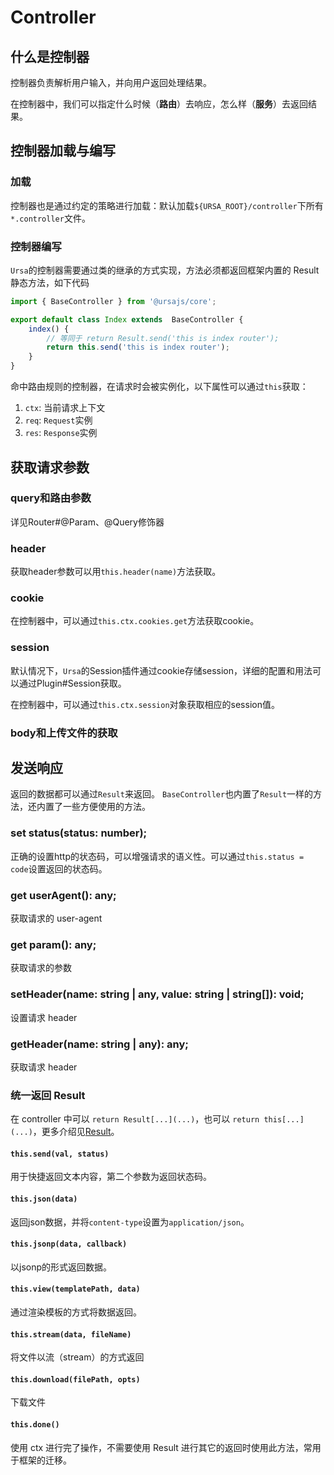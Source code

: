 # Controller

## 什么是控制器

控制器负责解析用户输入，并向用户返回处理结果。

在控制器中，我们可以指定什么时候（**路由**）去响应，怎么样（**服务**）去返回结果。

## 控制器加载与编写

### 加载

控制器也是通过约定的策略进行加载：默认加载`${URSA_ROOT}/controller`下所有`*.controller`文件。

### 控制器编写

`Ursa`的控制器需要通过类的继承的方式实现，方法必须都返回框架内置的 Result 静态方法，如下代码

```javascript
import { BaseController } from '@ursajs/core';

export default class Index extends  BaseController {
    index() {
        // 等同于 return Result.send('this is index router');
        return this.send('this is index router');
    }
}
```

命中路由规则的控制器，在请求时会被实例化，以下属性可以通过`this`获取：

1. `ctx`:  当前请求上下文
2. `req`: `Request`实例
3. `res`: `Response`实例

## 获取请求参数

### query和路由参数

详见Router#@Param、@Query修饰器

### header

获取header参数可以用`this.header(name)`方法获取。

### cookie

在控制器中，可以通过`this.ctx.cookies.get`方法获取cookie。

### session

默认情况下，`Ursa`的Session插件通过cookie存储session，详细的配置和用法可以通过Plugin#Session获取。

在控制器中，可以通过`this.ctx.session`对象获取相应的session值。

### body和上传文件的获取

## 发送响应

返回的数据都可以通过`Result`来返回。 `BaseController`也内置了`Result`一样的方法，还内置了一些方便使用的方法。


### set status(status: number);

正确的设置http的状态码，可以增强请求的语义性。可以通过`this.status = code`设置返回的状态码。

### get userAgent(): any;

获取请求的 user-agent

### get param(): any;

获取请求的参数

### setHeader(name: string | any, value: string | string[]): void;

设置请求 header

### getHeader(name: string | any): any;

获取请求 header

### 统一返回 Result

在 controller 中可以 `return Result[...](...)`，也可以 `return this[...](...)`，更多介绍见[Result](./Result.html)。

#### `this.send(val, status)`

用于快捷返回文本内容，第二个参数为返回状态码。

#### `this.json(data)`

返回json数据，并将`content-type`设置为`application/json`。

#### `this.jsonp(data, callback)`

以jsonp的形式返回数据。

#### `this.view(templatePath, data)`

通过渲染模板的方式将数据返回。

#### `this.stream(data, fileName)`

将文件以流（stream）的方式返回

#### `this.download(filePath, opts)`

下载文件

#### `this.done()`

使用 ctx 进行完了操作，不需要使用 Result 进行其它的返回时使用此方法，常用于框架的迁移。

